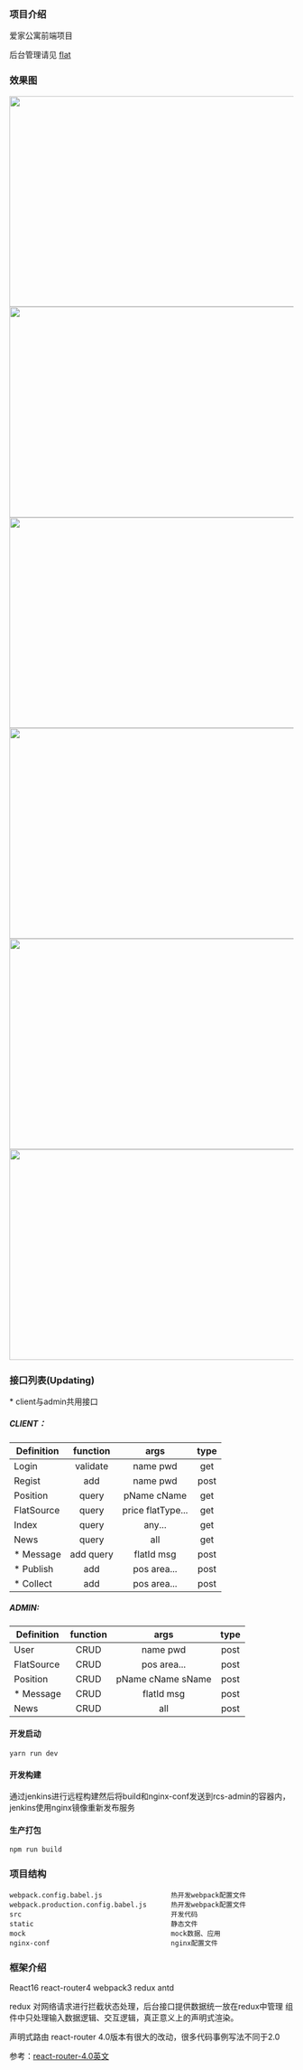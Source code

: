 ### 项目介绍

爱家公寓前端项目

后台管理请见  [flat](https://github.com/fikyair/flat)

### 效果图

<img width="800" height="373" src="http://oziqlv1ur.bkt.clouddn.com/%E4%B8%AA%E4%BA%BA%E4%B8%AD%E5%BF%83%E6%A8%A1%E5%9D%97%E9%A1%B5%E9%9D%A2.png"/>

<img width="800" height="373" src="http://oziqlv1ur.bkt.clouddn.com/%E5%9C%B0%E5%9F%9F%E4%BF%A1%E6%81%AF%E9%A1%B5%E9%9D%A2.png"/>

<img width="800" height="373" src="http://oziqlv1ur.bkt.clouddn.com/%E6%88%91%E8%A6%81%E7%A7%9F%E6%88%BF%E6%90%9C%E7%B4%A2%E9%A1%B5%E9%9D%A2.png"/>

<img width="800" height="373" src="http://oziqlv1ur.bkt.clouddn.com/%E6%88%BF%E6%BA%90%E5%8F%91%E5%B8%83%E9%A1%B5%E9%9D%A2.png"/>

<img width="800" height="373" src="http://oziqlv1ur.bkt.clouddn.com/%E7%94%A8%E6%88%B7%E6%B3%A8%E5%86%8C%E9%A1%B5%E9%9D%A2.png"/>

<img width="800" height="373" src="http://oziqlv1ur.bkt.clouddn.com/%E7%94%A8%E6%88%B7%E7%99%BB%E5%BD%95%E9%A1%B5%E9%9D%A2.png"/>

### 接口列表(Updating)

\* client与admin共用接口

##### CLIENT：

| Definition | function      | args             | type       |
| -----------|:-------------:|:----------------:|:----------:|
|  Login     | validate      | name pwd         | get        |
|  Regist    | add           | name pwd         | post       |
|  Position  | query         | pName cName      | get        |
|  FlatSource| query         | price flatType...| get        |
|  Index     | query         | any...           | get        |
|  News      | query         | all              | get        |
|* Message   | add query     | flatId msg       | post       |
|* Publish   | add           | pos area...      | post       |
|* Collect   | add           | pos area...      | post       |

##### ADMIN:

| Definition | function      | args             | type       |
| -----------|:-------------:|:----------------:|:----------:|
| User       | CRUD          | name pwd         | post       |
| FlatSource | CRUD          | pos area...      | post       |
| Position   | CRUD          | pName cName sName| post       |
|* Message   | CRUD          | flatId msg       | post       |
| News       | CRUD          | all              | post       |


#### 开发启动

`yarn run dev`

#### 开发构建
通过jenkins进行远程构建然后将build和nginx-conf发送到rcs-admin的容器内，
jenkins使用nginx镜像重新发布服务

#### 生产打包


`npm run build`


### 项目结构

```
webpack.config.babel.js                 热开发webpack配置文件
webpack.production.config.babel.js      热开发webpack配置文件
src                                     开发代码
static                                  静态文件
mock                                    mock数据、应用
nginx-conf                              nginx配置文件
```
### 框架介绍
React16  react-router4 webpack3 redux antd

redux 对网络请求进行拦截状态处理，后台接口提供数据统一放在redux中管理
组件中只处理输入数据逻辑、交互逻辑，真正意义上的声明式渲染。


声明式路由 react-router 4.0版本有很大的改动，很多代码事例写法不同于2.0

参考：[react-router-4.0英文](https://reacttraining.com/react-router/web/guides/philosophy)
